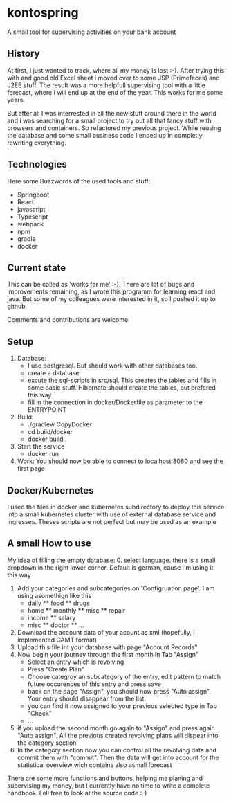 # kontospring
A small tool for supervising activities on your bank account

## History

At first, I just wanted to track, where all my money is lost :-). After trying this with and good old Excel sheet i moved over to some JSP (Primefaces) and J2EE stuff. The result was a more helpfull supervising tool with a little forecast, where I will end up at the end of the year. This works for me some years.   

But after all I was interrested in all the new stuff around there in the world and i was searching for a small project to try out all that fancy stuff with browsers and containers. So refactored my previous project. While reusing the database and some small business code I ended up in completly rewriting everything. 

## Technologies

Here some Buzzwords of the used tools and stuff:

* Springboot 
* React
* javascript
* Typescript
* webpack
* npm
* gradle
* docker

## Current state
This can be called as 'works for me' :-). There are lot of bugs and improvements remaining, as I wrote this programm for learning react and java. But some of my colleagues were interested in it, so I pushed it up to github

Comments and contributions are welcome 

## Setup
1. Database: 
    * I use postgresql. But should work with other databases too. 
   	* create a database 
   	* excute the sql-scripts in src/sql. This creates the tables and fills in some basic stuff. Hibernate should create the tables, but prefered this way
    * fill in the connection in docker/Dockerfile as parameter to the ENTRYPOINT
2. Build:
    * ./gradlew CopyDocker
    * cd build/docker
    * docker build .
3. Start the service
    * docker run <image id>
4. Work: You should now be able to connect to localhost:8080 and see the first page

## Docker/Kubernetes

I used the files in docker and kubernetes subdirectory to deploy this service into a small kubernetes cluster with use of external database service and ingresses. Theses scripts are not perfect but may be used as an example

## A small How to use 

My idea of filling the empty database:
0. select language. there is a small dropdown in the right lower corner. Default is german, cause i'm using it this way
1. Add your categories and subcategories on 'Configruation page'. I am using asomethign like this
    * daily
	** food
	** drugs
	* home
	** monthly
	** misc
	** repair
	* income
	** salary
	* misc
	** doctor
	** ...
1. Download the account data of your acount as xml (hopefully, I implemented CAMT format)
2. Upload this file int your database with page "Account Records"
3. Now begin your journey through the first month in Tab "Assign"
    * Select an entry which is revolving
	* Press "Create Plan"
	* Choose categroy an subcategory of the entry, edit pattern to match future occurences of this entry and press save
	* back on the page "Assign", you should now press "Auto assign". Your entry should disappear from the list.
	* you can find it now assigned to your previous selected type in Tab "Check"
	* ...
4. if you upload the second month go again to "Assign" and press again "Auto assign". All the previous created revolving plans will dispear into the category section
5. In the category section now you can control all the revolving data and commit them with "commit". Then the data will get into account for the statistical overview wich contains also asmall forecast

There are some more functions and buttons, helping me planing and supervising my money, but I currently have no time to write a complete handbook. Fell free to look at the source code :-)
